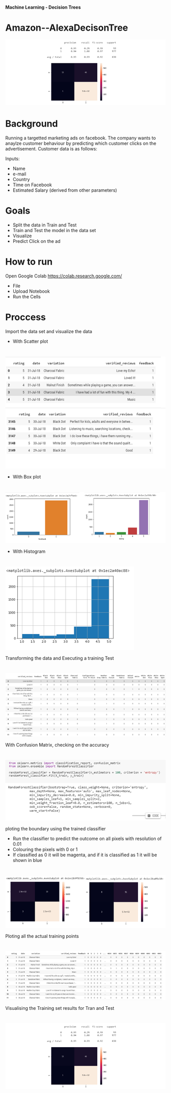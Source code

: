 
#### Machine Learning - Decision Trees

# Amazon--AlexaDecisonTree

![fb](images/am9.png)


# Background

Running a targetted marketing ads on facebook. The company wants to anaylze customer behaviour by predicting which customer clicks on the advertisement. Customer data is as follows:

Inputs:

* Name
* e-mail
* Country
* Time on Facebook
* Estimated Salary (derived from other parameters)


# Goals

* Split the data in Train and Test
* Train and Test the model in the data set
* Visualize
* Predict Click on the ad


# How to run 

Open Google Colab https://colab.research.google.com/
* File
* Upload Notebook
* Run the Cells


# Proccess

Import the data set and visualize the data

* With Scatter plot
#  
![fb](images/am1.png)

* With Box plot
#  
![fb](images/am3.png)

* With Histogram
#  
![fb](images/am4.png)

Transforming the data and Executing a training Test 
#  
![fb](images/am5.png)

With Confusion Matrix, checking on the accuracy
#  
![fb](images/am6.png)

ploting the boundary using the trained classifier
* Run the classifier to predict the outcome on all pixels with resolution of 0.01
* Colouring the pixels with 0 or 1
* If classified as 0 it will be magenta, and if it is classified as 1 it will be shown in blue 
#  
![fb](images/am7.png)

Ploting all the actual training points
#  
![fb](images/am8.png)

Visualising the Training set results for Tran and Test
#  
![fb](images/am9.png)
